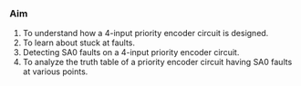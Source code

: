 ### Aim

1. To understand how a 4-input priority encoder circuit is designed.
2. To learn about stuck at faults.
3. Detecting SA0 faults on a 4-input priority encoder circuit.
4. To analyze the truth table of a priority encoder circuit having SA0 faults at various points.
